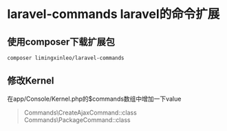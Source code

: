 # laravel-commands laravel的命令扩展
## 使用composer下载扩展包
~~~
composer limingxinleo/laravel-commands
~~~

## 修改Kernel
在app/Console/Kernel.php的$commands数组中增加一下value
> Commands\CreateAjaxCommand::class
> Commands\PackageCommand::class
